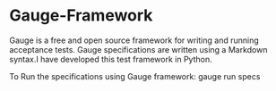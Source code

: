 # Gauge-Framework
Gauge is a free and open source framework for writing and running acceptance tests. Gauge specifications are written using a Markdown syntax.I have developed this test framework in Python.

To Run the specifications using Gauge framework:
    gauge run specs
